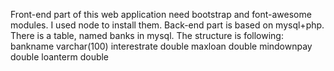 Front-end part of this web application need bootstrap and font-awesome modules. I used node to install them.
Back-end part is based on mysql+php.
There is a table, named banks in mysql.
The structure is following:
    bankname        varchar(100)
    interestrate    double
    maxloan         double
    mindownpay      double
    loanterm        double